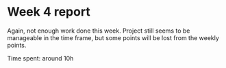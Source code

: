 # Week 4 report
Again, not enough work done this week. Project still seems to be manageable in the time frame, but some points will be lost from the weekly points.

  Time spent: around 10h
